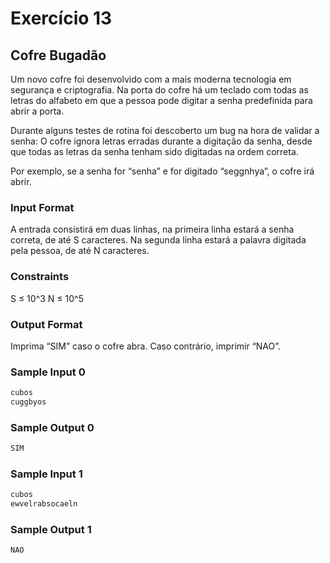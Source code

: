 # Exercício 13

## Cofre Bugadão

Um novo cofre foi desenvolvido com a mais moderna tecnologia em segurança e criptografia. Na porta do cofre há um teclado com todas as letras do alfabeto em que a pessoa pode digitar a senha predefinida para abrir a porta.

Durante alguns testes de rotina foi descoberto um bug na hora de validar a senha: O cofre ignora letras erradas durante a digitação da senha, desde que todas as letras da senha tenham sido digitadas na ordem correta.

Por exemplo, se a senha for “senha” e for digitado “seggnhya”, o cofre irá abrir.

### Input Format

A entrada consistirá em duas linhas, na primeira linha estará a senha correta, de até S caracteres. Na segunda linha estará a palavra digitada pela pessoa, de até N caracteres.

### Constraints

S ≤ 10^3 N ≤ 10^5

### Output Format

Imprima “SIM” caso o cofre abra. Caso contrário, imprimir “NAO”.

### Sample Input 0

```javascript
cubos
cuggbyos
```

### Sample Output 0

```javascript
SIM
```

### Sample Input 1

```javascript
cubos
ewvelrabsocaeln
```

### Sample Output 1

```javascript
NAO
```


